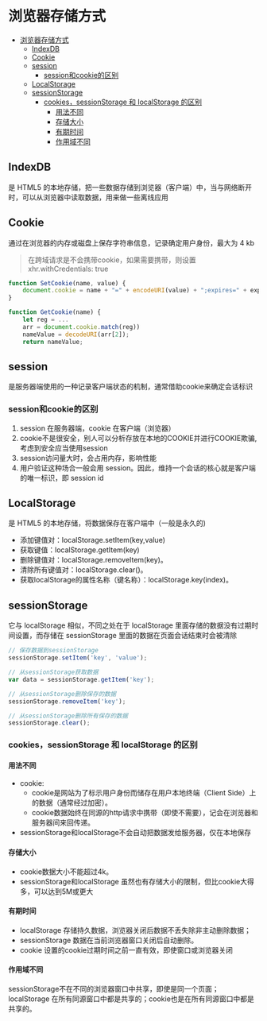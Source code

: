# 浏览器存储方式

<!-- TOC -->

- [浏览器存储方式](#浏览器存储方式)
  - [IndexDB](#indexdb)
  - [Cookie](#cookie)
  - [session](#session)
    - [session和cookie的区别](#session和cookie的区别)
  - [LocalStorage](#localstorage)
  - [sessionStorage](#sessionstorage)
    - [cookies，sessionStorage 和 localStorage 的区别](#cookiessessionstorage-和-localstorage-的区别)
      - [用法不同](#用法不同)
      - [存储大小](#存储大小)
      - [有期时间](#有期时间)
      - [作用域不同](#作用域不同)

<!-- /TOC -->

## IndexDB

是 HTML5 的本地存储，把一些数据存储到浏览器（客户端）中，当与网络断开时，可以从浏览器中读取数据，用来做一些离线应用

## Cookie

通过在浏览器的内存或磁盘上保存字符串信息，记录确定用户身份，最大为 4 kb

> 在跨域请求是不会携带cookie，如果需要携带，则设置 xhr.withCredentials: true

```js
function SetCookie(name, value) {
    document.cookie = name + "=" + encodeURI(value) + ";expires=" + exp.toGMTString() + ";
}

function GetCookie(name) {
    let reg = ...
    arr = document.cookie.match(reg))
    nameValue = decodeURI(arr[2]);
    return nameValue;
```

## session

是服务器端使用的一种记录客户端状态的机制，通常借助cookie来确定会话标识

### session和cookie的区别

1. session 在服务器端，cookie 在客户端（浏览器）
1. cookie不是很安全，别人可以分析存放在本地的COOKIE并进行COOKIE欺骗,考虑到安全应当使用session
1. session访问量大时，会占用内存，影响性能
1. 用户验证这种场合一般会用 session。因此，维持一个会话的核心就是客户端的唯一标识，即 session id

## LocalStorage

是 HTML5 的本地存储，将数据保存在客户端中（一般是永久的)

- 添加键值对：localStorage.setItem(key,value)
- 获取键值：localStorage.getItem(key)
- 删除键值对：localStorage.removeItem(key)。
- 清除所有键值对：localStorage.clear()。
- 获取localStorage的属性名称（键名称）：localStorage.key(index)。


## sessionStorage

它与 localStorage 相似，不同之处在于 localStorage 里面存储的数据没有过期时间设置，而存储在 sessionStorage 里面的数据在页面会话结束时会被清除

```js
// 保存数据到sessionStorage
sessionStorage.setItem('key', 'value');

// 从sessionStorage获取数据
var data = sessionStorage.getItem('key');

// 从sessionStorage删除保存的数据
sessionStorage.removeItem('key');

// 从sessionStorage删除所有保存的数据
sessionStorage.clear();
```

### cookies，sessionStorage 和 localStorage 的区别

#### 用法不同

- cookie:
  - cookie是网站为了标示用户身份而储存在用户本地终端（Client Side）上的数据（通常经过加密）。
  - cookie数据始终在同源的http请求中携带（即使不需要），记会在浏览器和服务器间来回传递。
- sessionStorage和localStorage不会自动把数据发给服务器，仅在本地保存

#### 存储大小

- cookie数据大小不能超过4k。
- sessionStorage和localStorage 虽然也有存储大小的限制，但比cookie大得多，可以达到5M或更大

#### 有期时间

- localStorage    存储持久数据，浏览器关闭后数据不丢失除非主动删除数据；
- sessionStorage  数据在当前浏览器窗口关闭后自动删除。
- cookie          设置的cookie过期时间之前一直有效，即使窗口或浏览器关闭

#### 作用域不同

sessionStorage不在不同的浏览器窗口中共享，即使是同一个页面；
localStorage 在所有同源窗口中都是共享的；cookie也是在所有同源窗口中都是共享的。
